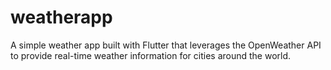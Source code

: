 # weatherapp
A simple weather app built with Flutter that leverages the OpenWeather API to provide real-time weather information for cities around the world.


